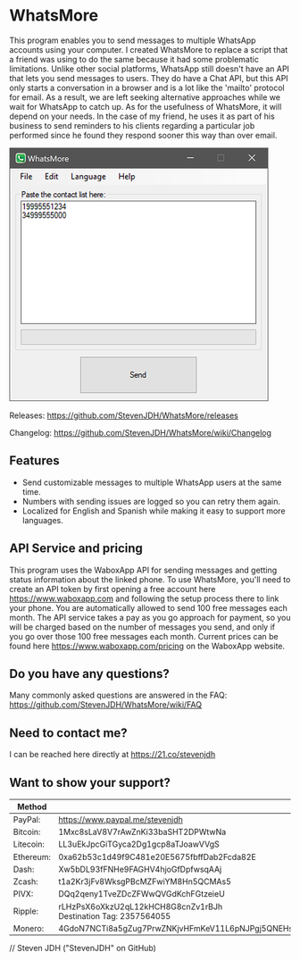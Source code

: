 # WhatsMore
This program enables you to send messages to multiple WhatsApp accounts using your computer. I created WhatsMore to replace a script that a friend was using to do the same because it had some problematic limitations. Unlike other social platforms, WhatsApp still doesn't have an API that lets you send messages to users. They do have a Chat API, but this API only starts a conversation in a browser and is a lot like the 'mailto' protocol for email. As a result, we are left seeking alternative approaches while we wait for WhatsApp to catch up. As for the usefulness of WhatsMore, it will depend on your needs. In the case of my friend, he uses it as part of his business to send reminders to his clients regarding a particular job performed since he found they respond sooner this way than over email.

![Program Screenshot](https://github.com/StevenJDH/WhatsMore/raw/master/whatsmore-ss.jpg "Screenshot")

Releases: https://github.com/StevenJDH/WhatsMore/releases

Changelog: https://github.com/StevenJDH/WhatsMore/wiki/Changelog

## Features
* Send customizable messages to multiple WhatsApp users at the same time.
* Numbers with sending issues are logged so you can retry them again.
* Localized for English and Spanish while making it easy to support more languages.

## API Service and pricing
This program uses the WaboxApp API for sending messages and getting status information about the linked phone. To use WhatsMore, you'll need to create an API token by first opening a free account here https://www.waboxapp.com and following the setup process there to link your phone. You are automatically allowed to send 100 free messages each month. The API service takes a pay as you go approach for payment, so you will be charged based on the number of messages you send, and only if you go over those 100 free messages each month. Current prices can be found here https://www.waboxapp.com/pricing on the WaboxApp website.

## Do you have any questions?
Many commonly asked questions are answered in the FAQ:
https://github.com/StevenJDH/WhatsMore/wiki/FAQ

## Need to contact me?
I can be reached here directly at https://21.co/stevenjdh

## Want to show your support?
Method | Address
------------ | -------------
PayPal: | https://www.paypal.me/stevenjdh
Bitcoin: | 1Mxc8sLaV8V7rAwZnKi33baSHT2DPWtwNa
Litecoin: | LL3uEkJpcGiTGyca2Dg1gcp8aTJoawVVgS
Ethereum: | 0xa62b53c1d49f9C481e20E5675fbffDab2Fcda82E
Dash: | Xw5bDL93fFNHe9FAGHV4hjoGfDpfwsqAAj
Zcash: | t1a2Kr3jFv8WksgPBcMZFwiYM8Hn5QCMAs5
PIVX:  | DQq2qeny1TveZDcZFWwQVGdKchFGtzeieU
Ripple: | rLHzPsX6oXkzU2qL12kHCH8G8cnZv1rBJh<br />Destination Tag: 2357564055
Monero: | 4GdoN7NCTi8a5gZug7PrwZNKjvHFmKeV11L6pNJPgj5QNEHsN6eeX3DaAQFwZ1ufD4LYCZKArktt113W7QjWvQ7CWDXrwM8yCGgEdhV3Wt


// Steven JDH ("StevenJDH" on GitHub)
